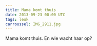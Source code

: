 ```yaml
---
title: Mama komt thuis
date: 2013-09-23 00:00 UTC
tags: leuk
carroussel: IMG_2911.jpg
---
```

Mama komt thuis. En wie wacht haar op?



